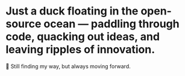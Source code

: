 
# Just a duck floating in the open-source ocean — paddling through code, quacking out ideas, and leaving ripples of innovation.
🌊 Still finding my way, but always moving forward.
